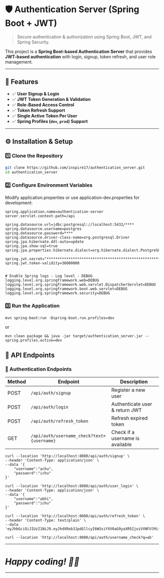 # 🛡️ Authentication Server (Spring Boot + JWT)
> Secure authentication & authorization using Spring Boot, JWT, and Spring Security.

This project is a **Spring Boot-based Authentication Server** that provides **JWT-based authentication** with login, signup, token refresh, and user role management.

---

## 🚀 Features
- ✅ **User Signup & Login**
- ✅ **JWT Token Generation & Validation**
- ✅ **Role-Based Access Control**
- ✅ **Token Refresh Support**
- ✅ **Single Active Token Per User**
- ✅ **Spring Profiles (`dev`, `prod`) Support**

---

## ⚙️ **Installation & Setup**

### 1️⃣ **Clone the Repository**
```sh
git clone https://github.com/inspire17/authentication_server.git
cd authentication_server
```

### 2️⃣ **Configure Environment Variables**
Modify application.properties or use application-dev.properties for development:

```properties
spring.application.name=authentication-server
server.servlet.context-path=/api

spring.datasource.url=jdbc:postgresql://localhost:5432/****
spring.datasource.username=postgres
spring.datasource.password=****
spring.datasource.driver-class-name=org.postgresql.Driver
spring.jpa.hibernate.ddl-auto=update
spring.jpa.show-sql=true
spring.jpa.properties.hibernate.dialect=org.hibernate.dialect.PostgreSQLDialect

spring.jwt.secret="*******************************************************"
spring.jwt.token-validity=36000000


# Enable Spring logs - Log level - DEBUG
logging.level.org.springframework.web=DEBUG
logging.level.org.springframework.web.servlet.DispatcherServlet=DEBUG
logging.level.org.springframework.boot.web.servlet=DEBUG
logging.level.org.springframework.security=DEBUG
```

### 3️⃣ **Run the Application**
```shell
mvn spring-boot:run -Dspring-boot.run.profiles=dev
```
or
```shell
mvn clean package && java -jar target/authentication_server.jar --spring.profiles.active=dev
```

## 📌 API Endpoints

### 🔑 Authentication Endpoints

| Method | Endpoint                              | Description                          |
|--------|--------------------------------------|--------------------------------------|
| POST   | `/api/auth/signup`                   | Register a new user                 |
| POST   | `/api/auth/login`                    | Authenticate user & return JWT      |
| POST   | `/api/auth/refresh_token`            | Refresh expired token               |
| GET    | `/api/auth/username_check?text={username}` | Check if a username is available |

```shell
curl --location 'http://localhost:8080/api/auth/signup' \
--header 'Content-Type: application/json' \
--data '{
    "username":"achu",
    "password":"ichu"
}'

```

```shell
curl --location 'http://localhost:8080/api/auth/user_login' \
--header 'Content-Type: application/json' \
--data '{
    "username":"abhi",
    "password":"ichu"
}'
```

```shell
curl --location 'http://localhost:8080/api/auth/refresh_token' \
--header 'Content-Type: text/plain' \
--data 'eyJhbGciOiJIUzI1NiJ9.eyJhdXRob3JpdGllcyI6W3siYXV0aG9yaXR5IjoiVVNFUlMifV0sInN1YiI6ImFiaGkiLCJpYXQiOjE3MzgxNTA3MDAsImV4cCI6MTczODE4NjcwMH0.DTcpIy1ICLQ7iHhTMBGYtOu_n2WIrnhLgJkGTP6zIZk'
```

```shell
curl --location 'http://localhost:8080/api/auth/username_check?q=ab'
```

---
# *Happy coding! 🚀🔥*
---